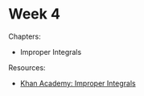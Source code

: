 # Week 4

Chapters:
- Improper Integrals

Resources:
- [Khan Academy: Improper Integrals](https://www.khanacademy.org/math/calculus-all-old/integration-calc/improper-integrals-calc/v/introduction-to-improper-integrals)
